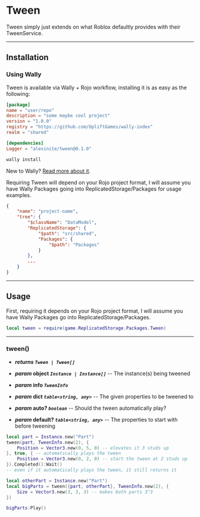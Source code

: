 # Tween

Tween simply just extends on what Roblox defaultly provides with their TweenService.

-----

## Installation

### Using Wally

Tween is available via Wally + Rojo workflow, installing it is as easy as the following:

``` toml title="wally.toml" hl_lines="9"
[package]
name = "user/repo"
description = "some maybe cool project"
version = "1.0.0"
registry = "https://github.com/UpliftGames/wally-index"
realm = "shared"

[dependencies]
Logger = "alexinite/tween@0.1.0"
```

``` ps1
wally install
```

New to Wally? [Read more about it](https://wally.run/).

Requiring Tween will depend on your Rojo project format, I will assume you have Wally Packages going into ReplicatedStorage/Packages for usage examples.

``` json title="default.project.json" hl_lines="7 8 9"
{
    "name": "project-name",
    "tree": {
        "$className": "DataModel",
        "ReplicatedStorage": {
            "$path": "src/shared",
            "Packages": {
                "$path": "Packages"
            }
        },
        ...
    }
}
```

-----

## Usage

First, requiring it depends on your Rojo project format, I will assume you have Wally Packages go into ReplicatedStorage/Packages.

``` lua
local tween = require(game.ReplicatedStorage.Packages.Tween)
```

-----

### tween()
* ***returns `Tween | Tween[]`***

* ***param* object *`Instance | Instance[]`*** -- The instance(s) being tweened
* ***param* info *`TweenInfo`***
* ***param* dict *`table<string, any>`*** -- The given properties to be tweened to
* ***param* auto? *`boolean`*** -- Should the tween automatically play?
* ***param* default? *`table<string, any>`*** -- The properties to start with before tweening

``` lua
local part = Instance.new("Part")
tween(part, TweenInfo.new(2), {
    Position = Vector3.new(0, 5, 0) -- elevates it 3 studs up
}, true, { -- automatically plays the tween
    Position = Vector3.new(0, 2, 0) -- start the tween at 2 studs up
}).Completed():Wait()
-- even if it automatically plays the tween, it still returns it

local otherPart = Instance.new("Part")
local bigParts = tween({part, otherPart}, TweenInfo.new(2), {
    Size = Vector3.new(3, 3, 3) -- makes both parts 3^3
})

bigParts:Play()
```